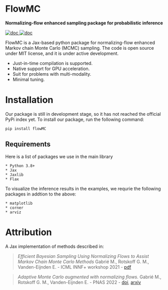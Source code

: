 # FlowMC

**Normalizing-flow enhanced sampling package for probabilistic inference**

<a href="https://flowMC.readthedocs.io/en/latest/?">
<img src="https://badgen.net/badge/Read/the doc/blue" alt="doc"/>
</a>
<a href="https://github.com/kazewong/FlowMC/blob/Packaging/LICENSE">
<img src="https://badgen.net/badge/License/MIT/blue" alt="doc"/>
</a>


FlowMC is a Jax-based python package for normalizing-flow enhanced Markov chain Monte Carlo (MCMC) sampling.
The code is open source under MIT license, and it is under active development.

- Just-in-time compilation is supported.
- Native support for GPU acceleration.
- Suit for problems with multi-modality.
- Minimal tuning.

# Installation 

Our package is still in development stage, so it has not reached the official PyPi index yet.
To install our package, run the following command:

```
pip install flowMC
```

## Requirements

Here is a list of packages we use in the main library

    * Python 3.8+
    * Jax
    * Jaxlib
    * Flax

To visualize the inference results in the examples, we requrie the following packages in addtion to the above:

    * matplotlib
    * corner
    * arviz



# Attribution

A Jax implementation of methods described in: 
> *Efficient Bayesian Sampling Using Normalizing Flows to Assist Markov Chain Monte Carlo Methods* Gabrié M., Rotskoff G. M., Vanden-Eijnden E. - ICML INNF+ workshop 2021 - [pdf](https://openreview.net/pdf?id=mvtooHbjOwx)

> *Adaptive Monte Carlo augmented with normalizing flows.*
Gabrié M., Rotskoff G. M., Vanden-Eijnden E. - PNAS 2022 - [doi](https://www.pnas.org/doi/10.1073/pnas.2109420119), [arxiv](https://arxiv.org/abs/2105.12603)

 
